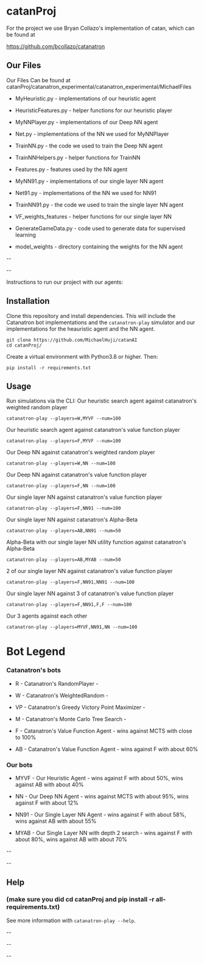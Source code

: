 # catanProj

For the project we use Bryan Collazo's implementation of catan, which can be found at 

https://github.com/bcollazo/catanatron


## Our Files

Our Files Can be found at 
 catanProj/catanatron_experimental/catanatron_experimental/MichaelFiles

- MyHeuristic.py  - implementations of our heuristic agent

- HeuristicFeatures.py - helper functions for our heuristic player

- MyNNPlayer.py - implementations of our Deep NN agent

- Net.py - implementations of the NN we used for MyNNPlayer

- TrainNN.py - the code we used to train the Deep NN agent

- TrainNNHelpers.py - helper functions for TrainNN

- Features.py - features used by the NN agent

- MyNN91.py - implementations of our single layer NN agent

- Net91.py - implementations of the NN we used for NN91

- TrainNN91.py - the code we used to train the single layer NN agent

- VF_weights_features - helper functions for our single layer NN

- GenerateGameData.py - code used to generate data for supervised learning

- model_weights - directory containing the weights for the NN agent

--

--


Instructions to run our project with our agents:

## Installation

Clone this repository and install dependencies. This will include the Catanatron bot implementations and the `catanatron-play` simulator and our implementations for the heauristic agent and the NN agent.

```
git clone https://github.com/MichaelHuji/catanAI
cd catanProj/
```

Create a virtual environment with Python3.8 or higher. Then:

```
pip install -r requirements.txt
```

## Usage

Run simulations via the CLI:
Our heuristic search agent against catanatron's weighted random player
```
catanatron-play --players=W,MYVF --num=100
```

Our heuristic search agent against catanatron's value function player
```
catanatron-play --players=F,MYVF --num=100
```

Our Deep NN against catanatron's weighted random player
```
catanatron-play --players=W,NN --num=100
```

Our Deep NN against catanatron's value function player
```
catanatron-play --players=F,NN --num=100
```

Our single layer NN against catanatron's value function player
```
catanatron-play --players=F,NN91 --num=100
```

Our single layer NN against catanatron's Alpha-Beta
```
catanatron-play --players=AB,NN91 --num=50
```

Alpha-Beta with our single layer NN utility function against catanatron's Alpha-Beta
```
catanatron-play --players=AB,MYAB --num=50
```

2 of our single layer NN against catanatron's value function player
```
catanatron-play --players=F,NN91,NN91 --num=100
```

Our single layer NN against 3 of catanatron's value function player
```
catanatron-play --players=F,NN91,F,F --num=100
```

Our 3 agents against each other
```
catanatron-play --players=MYVF,NN91,NN --num=100
```


# Bot Legend

### Catanatron's bots

- R  - Catanatron's RandomPlayer  -  

- W  - Catanatron's WeightedRandom  -  

- VP - Catanatron's Greedy Victory Point Maximizer  -  

- M  - Catanatron's Monte Carlo Tree Search  -  

- F  - Catanatron's Value Function Agent  -  wins against MCTS with close to 100%

- AB - Catanatron's Value Function Agent  -  wins against F with about 60%
  

### Our bots

- MYVF - Our Heuristic Agent  -  wins against F with about 50%, wins against AB with about 40%

- NN - Our Deep NN Agent  -  wins against MCTS with about 95%, wins against F with about 12%

- NN91 - Our Single Layer NN Agent  -  wins against F with about 58%, wins against AB with about 55%
 
- MYAB - Our Single Layer NN with depth 2 search  -  wins against F with about 80%, wins against AB with about 70%

--


--
## Help

### (make sure you did cd catanProj and pip install -r all-requirements.txt)

See more information with `catanatron-play --help`.








--

--

--


